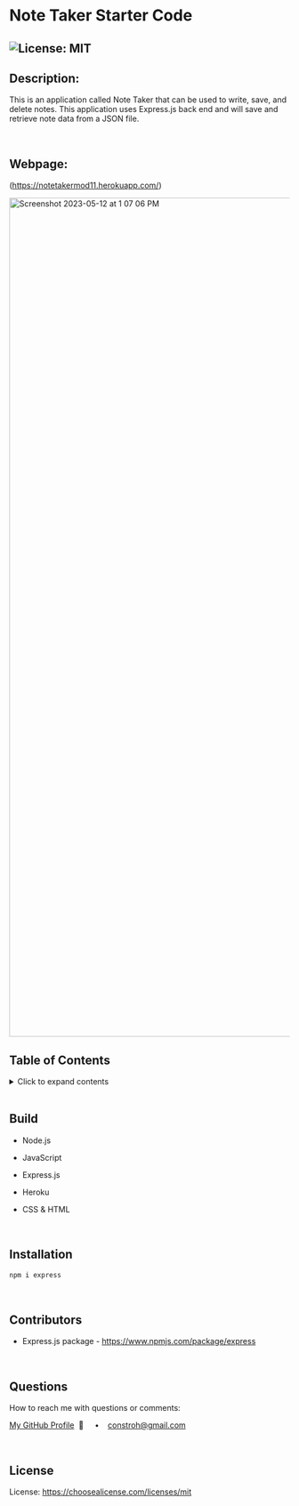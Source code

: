# Note Taker Starter Code

## ![License: MIT](https://img.shields.io/badge/License-MIT-yellow.svg)

## **Description:**

This is an application called Note Taker that can be used to write, save, and delete notes. This application uses Express.js back end and will save and retrieve note data from a JSON file.

<br/>

## **Webpage:**

(https://notetakermod11.herokuapp.com/)

<img width="1509" alt="Screenshot 2023-05-12 at 1 07 06 PM" src="https://github.com/connbstro/11-noteTaker/assets/117555071/dbf16f0d-0cb1-4e6a-9ff6-accf00e72204">

  <br/>

## **Table of Contents**

  <details>
  <summary>Click to expand contents</summary>

### [Build](#Build)

### [Description](#Description)

### [Installation](#Installation)

### [Contributors](#Contributors)

### [Questions](#Questions)

### [License](#License)

  </details>

  <br/>

## **Build**

- Node.js
- JavaScript
- Express.js
- Heroku
- CSS & HTML

  <br/>

## **Installation**

```md
npm i express
```

  <br/>

## **Contributors**

- Express.js package - https://www.npmjs.com/package/express

  <br/>

## **Questions**

How to reach me with questions or comments:

[My GitHub Profile](https://github.com/connbstro)&nbsp; 📂 &nbsp;&nbsp;&nbsp; • &nbsp;&nbsp;&nbsp;constroh@gmail.com&nbsp;

  <br/>

## **License**

License: https://choosealicense.com/licenses/mit
